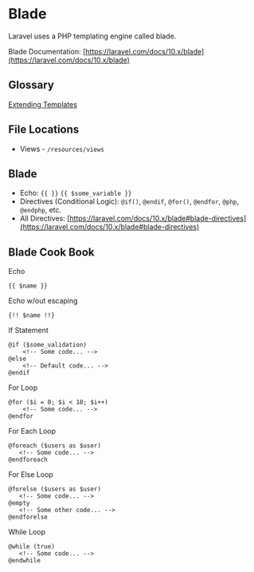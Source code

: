 # Blade

Laravel uses a PHP templating engine called blade.

Blade Documentation: [https://laravel.com/docs/10.x/blade](https://laravel.com/docs/10.x/blade)

## Glossary

[Extending Templates](extending-templates.md)

## File Locations

- Views - `/resources/views`

## Blade

- Echo: `{{ }}` `{{ $some_variable }}`
- Directives (Conditional Logic):  `@if()`, `@endif`, `@for()`, `@endfor`, `@php`, `@endphp`, etc.
- All Directives: [https://laravel.com/docs/10.x/blade#blade-directives](https://laravel.com/docs/10.x/blade#blade-directives)

## Blade Cook Book
Echo
```blade
{{ $name }}
```

Echo w/out escaping
```blade
{!! $name !!}
```

If Statement
```blade
@if ($some_validation)
    <!-- Some code... -->
@else
    <!-- Default code... -->
@endif
```

For Loop
```blade
@for ($i = 0; $i < 10; $i++)
    <!-- Some code... -->
@endfor
 ```
 
For Each Loop
 ```blade
@foreach ($users as $user)
    <!-- Some code... -->
@endforeach
 ```
 
For Else Loop
 ```blade
@forelse ($users as $user)
    <!-- Some code... -->
@empty
    <!-- Some other code... -->
@endforelse
 ```
 
While Loop
 ```blade
@while (true)
    <!-- Some code... -->
@endwhile
```
